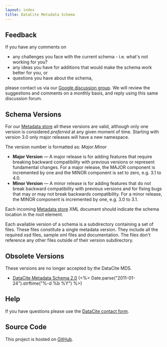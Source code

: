 ```yaml
---
layout: index
title: DataCite Metadata Schema
---
```


## Feedback

If you have any comments on

* any challenges you face with the current schema - i.e. what's not working for you?
* any ideas you have for additions that would make the schema work better for you, or
* questions you have about the schema,

please contact us via our [Google discussion group](https://groups.google.com/forum/?hl=en&#38;fromgroups#!forum/datacite-metadata). We will review the suggestions and comments on a monthly basis, and reply using this same discussion forum.

## Schema Versions

For our [Metadata store](https://mds.datacite.org) all these versions are valid, although only one version is considered *preferred* at any given moment of time. Starting with version 3.0 only major releases will have a new namespace.

The version number is formatted as: *Major*.*Minor*

* **Major Version** — A major release is for adding features that require breaking backward
  compatibility with previous versions or represent fundamental changes. For a major release, the MAJOR component is incremented by one and the MINOR component is set to zero, e.g. 3.1 to 4.0.
* **Minor Version** — A minor release is for adding features that do not break backward
  compatibility with previous versions and for fixing bugs that may or may not break backwards compatibility. For a minor release, the MINOR component is incremented by one, e.g. 3.0 to 3.1.

Each incoming [Metadata store](https://mds.datacite.org) XML document should indicate the schema location in the root element.

Each available version of a schema is a subdirectory containing a set of files. These files constitute a single metadata version. They include all the required xsd files, sample xml files and documentation. The files don't reference any other files outside of their version subdirectory.

## Obsolete Versions

These versions are no longer accepted by the DataCite MDS.

* [DataCite Metadata Schema 2.0](archive/kernel-2.0/index.html) (<%= Date.parse("2011-01-24").strftime("%-d %b %Y") %>)

## Help

If you have questions please use the [DataCite contact form](http://www.datacite.org/contact).

## Source Code

This project is hosted on [GitHub](https://github.com/datacite/schema).
